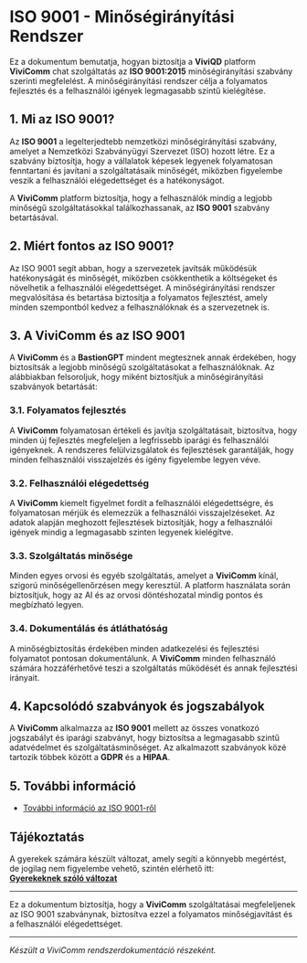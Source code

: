 # ISO 9001 - Minőségirányítási Rendszer

Ez a dokumentum bemutatja, hogyan biztosítja a **ViviQD** platform **ViviComm** chat szolgáltatás az **ISO 9001:2015** minőségirányítási szabvány szerinti megfelelést. A minőségirányítási rendszer célja a folyamatos fejlesztés és a felhasználói igények legmagasabb szintű kielégítése.

## 1. Mi az ISO 9001?

Az **ISO 9001** a legelterjedtebb nemzetközi minőségirányítási szabvány, amelyet a Nemzetközi Szabványügyi Szervezet (ISO) hozott létre. Ez a szabvány biztosítja, hogy a vállalatok képesek legyenek folyamatosan fenntartani és javítani a szolgáltatásaik minőségét, miközben figyelembe veszik a felhasználói elégedettséget és a hatékonyságot.

A **ViviComm** platform biztosítja, hogy a felhasználók mindig a legjobb minőségű szolgáltatásokkal találkozhassanak, az **ISO 9001** szabvány betartásával.

## 2. Miért fontos az ISO 9001?

Az ISO 9001 segít abban, hogy a szervezetek javítsák működésük hatékonyságát és minőségét, miközben csökkenthetik a költségeket és növelhetik a felhasználói elégedettséget. A minőségirányítási rendszer megvalósítása és betartása biztosítja a folyamatos fejlesztést, amely minden szempontból kedvez a felhasználóknak és a szervezetnek is.

## 3. A **ViviComm** és az ISO 9001

A **ViviComm** és a **BastionGPT** mindent megtesznek annak érdekében, hogy biztosítsák a legjobb minőségű szolgáltatásokat a felhasználóknak. Az alábbiakban felsoroljuk, hogy miként biztosítjuk a minőségirányítási szabványok betartását:

### **3.1. Folyamatos fejlesztés**
A **ViviComm** folyamatosan értékeli és javítja szolgáltatásait, biztosítva, hogy minden új fejlesztés megfeleljen a legfrissebb iparági és felhasználói igényeknek. A rendszeres felülvizsgálatok és fejlesztések garantálják, hogy minden felhasználói visszajelzés és igény figyelembe legyen véve.

### **3.2. Felhasználói elégedettség**
A **ViviComm** kiemelt figyelmet fordít a felhasználói elégedettségre, és folyamatosan mérjük és elemezzük a felhasználói visszajelzéseket. Az adatok alapján meghozott fejlesztések biztosítják, hogy a felhasználói igények mindig a legmagasabb szinten legyenek kielégítve.

### **3.3. Szolgáltatás minősége**
Minden egyes orvosi és egyéb szolgáltatás, amelyet a **ViviComm** kínál, szigorú minőségellenőrzésen megy keresztül. A platform használata során biztosítjuk, hogy az AI és az orvosi döntéshozatal mindig pontos és megbízható legyen.

### **3.4. Dokumentálás és átláthatóság**
A minőségbiztosítás érdekében minden adatkezelési és fejlesztési folyamatot pontosan dokumentálunk. A **ViviComm** minden felhasználó számára hozzáférhetővé teszi a szolgáltatás működését és annak fejlesztési irányait.

## 4. Kapcsolódó szabványok és jogszabályok

A **ViviComm** alkalmazza az **ISO 9001** mellett az összes vonatkozó jogszabályt és iparági szabványt, hogy biztosítsa a legmagasabb szintű adatvédelmet és szolgáltatásminőséget. Az alkalmazott szabványok közé tartozik többek között a **GDPR** és a **HIPAA**.

## 5. További információ

- [További információ az ISO 9001-ről](https://www.iso.org/iso-9001-quality-management.html)

## Tájékoztatás

A gyerekek számára készült változat, amely segíti a könnyebb megértést,<br/> de jogilag nem figyelembe vehető, szintén elérhető itt:  
[**Gyerekeknek szóló változat**](../easy/easy-iso-9001-compliance.md)

--- 

Ez a dokumentum biztosítja, hogy a **ViviComm** szolgáltatásai megfeleljenek az ISO 9001 szabványnak, biztosítva ezzel a folyamatos minőségjavítást és a felhasználói elégedettséget.

---

*Készült a ViviComm rendszerdokumentáció részeként.*
